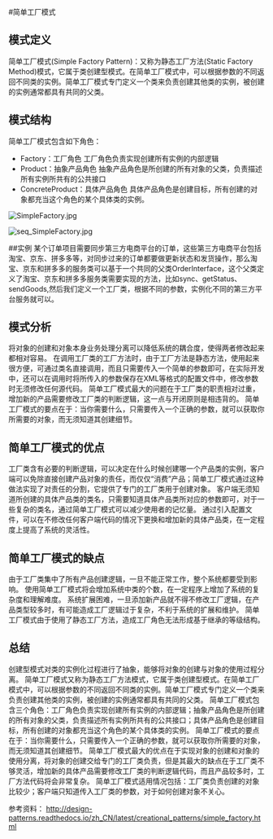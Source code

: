 #简单工厂模式
## 模式定义
简单工厂模式(Simple Factory Pattern)：又称为静态工厂方法(Static Factory Method)模式，它属于类创建型模式。在简单工厂模式中，可以根据参数的不同返回不同类的实例。简单工厂模式专门定义一个类来负责创建其他类的实例，被创建的实例通常都具有共同的父类。

## 模式结构
简单工厂模式包含如下角色：
 - Factory：工厂角色
    工厂角色负责实现创建所有实例的内部逻辑
 - Product：抽象产品角色
    抽象产品角色是所创建的所有对象的父类，负责描述所有实例所共有的公共接口
 - ConcreteProduct：具体产品角色
    具体产品角色是创建目标，所有创建的对象都充当这个角色的某个具体类的实例。

![SimpleFactory.jpg](http://www.yihuaiyuan.com/usr/uploads/2018/03/2545293736.jpg)

![seq_SimpleFactory.jpg](http://www.yihuaiyuan.com/usr/uploads/2018/03/79675834.jpg)

##实例
某个订单项目需要同步第三方电商平台的订单，这些第三方电商平台包括淘宝、京东、拼多多等，对同步过来的订单都要做更新状态和发货操作，那么淘宝、京东和拼多多的服务类可以基于一个共同的父类OrderInterface，这个父类定义了淘宝、京东和拼多多服务类需要实现的方法，比如sync、getStatus、sendGoods,然后我们定义一个工厂类，根据不同的参数，实例化不同的第三方平台服务就可以。



## 模式分析
将对象的创建和对象本身业务处理分离可以降低系统的耦合度，使得两者修改起来都相对容易。
在调用工厂类的工厂方法时，由于工厂方法是静态方法，使用起来很方便，可通过类名直接调用，而且只需要传入一个简单的参数即可，在实际开发中，还可以在调用时将所传入的参数保存在XML等格式的配置文件中，修改参数时无须修改任何源代码。
简单工厂模式最大的问题在于工厂类的职责相对过重，增加新的产品需要修改工厂类的判断逻辑，这一点与开闭原则是相违背的。
简单工厂模式的要点在于：当你需要什么，只需要传入一个正确的参数，就可以获取你所需要的对象，而无须知道其创建细节。

## 简单工厂模式的优点
工厂类含有必要的判断逻辑，可以决定在什么时候创建哪一个产品类的实例，客户端可以免除直接创建产品对象的责任，而仅仅“消费”产品；简单工厂模式通过这种做法实现了对责任的分割，它提供了专门的工厂类用于创建对象。
客户端无须知道所创建的具体产品类的类名，只需要知道具体产品类所对应的参数即可，对于一些复杂的类名，通过简单工厂模式可以减少使用者的记忆量。
通过引入配置文件，可以在不修改任何客户端代码的情况下更换和增加新的具体产品类，在一定程度上提高了系统的灵活性。
## 简单工厂模式的缺点
由于工厂类集中了所有产品创建逻辑，一旦不能正常工作，整个系统都要受到影响。
使用简单工厂模式将会增加系统中类的个数，在一定程序上增加了系统的复杂度和理解难度。
系统扩展困难，一旦添加新产品就不得不修改工厂逻辑，在产品类型较多时，有可能造成工厂逻辑过于复杂，不利于系统的扩展和维护。
简单工厂模式由于使用了静态工厂方法，造成工厂角色无法形成基于继承的等级结构。


## 总结
创建型模式对类的实例化过程进行了抽象，能够将对象的创建与对象的使用过程分离。
简单工厂模式又称为静态工厂方法模式，它属于类创建型模式。在简单工厂模式中，可以根据参数的不同返回不同类的实例。简单工厂模式专门定义一个类来负责创建其他类的实例，被创建的实例通常都具有共同的父类。
简单工厂模式包含三个角色：工厂角色负责实现创建所有实例的内部逻辑；抽象产品角色是所创建的所有对象的父类，负责描述所有实例所共有的公共接口；具体产品角色是创建目标，所有创建的对象都充当这个角色的某个具体类的实例。
简单工厂模式的要点在于：当你需要什么，只需要传入一个正确的参数，就可以获取你所需要的对象，而无须知道其创建细节。
简单工厂模式最大的优点在于实现对象的创建和对象的使用分离，将对象的创建交给专门的工厂类负责，但是其最大的缺点在于工厂类不够灵活，增加新的具体产品需要修改工厂类的判断逻辑代码，而且产品较多时，工厂方法代码将会非常复杂。
简单工厂模式适用情况包括：工厂类负责创建的对象比较少；客户端只知道传入工厂类的参数，对于如何创建对象不关心。


参考资料：
http://design-patterns.readthedocs.io/zh_CN/latest/creational_patterns/simple_factory.html
